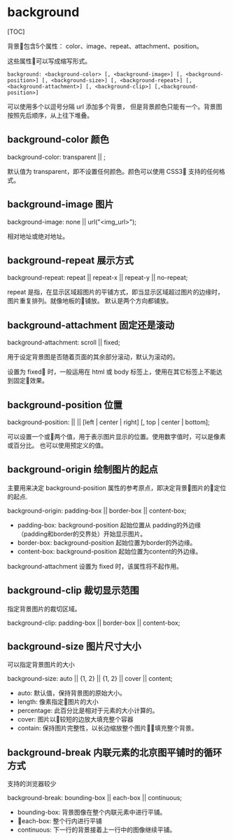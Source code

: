 # background

[TOC]

背景包含5个属性： color、image、repeat、attachment、position。

这些属性可以写成缩写形式。

`background: <background-color> [, <background-image>] [, <background-position>] [, <background-size>] [, <background-repeat>] [, <background-attachment>] [, <background-clip>] [,<background-position>]`

可以使用多个以逗号分隔 url 添加多个背景， 但是背景颜色只能有一个。背景图按照先后顺序，从上往下堆叠。

## background-color 颜色

background-color: transparent || <color>;

默认值为 transparent，即不设置任何颜色。颜色可以使用 CSS3 支持的任何格式。

## background-image 图片

background-image: none || url("<img_url>");

相对地址或绝对地址。

## background-repeat 展示方式

background-repeat: repeat || repeat-x || repeat-y || no-repeat;

repeat 是指，在显示区域超图片的平铺方式，即当显示区域超过图片的边缘时，图片重复排列。就像地板的铺放。
默认是两个方向都铺放。

## background-attachment 固定还是滚动

background-attachment: scroll || fixed;

用于设定背景图是否随着页面的其余部分滚动，默认为滚动的。

设置为 fixed 时，一般运用在 html 或 body 标签上，使用在其它标签上不能达到固定效果。

## background-position 位置

background-position: <percentage> || <length> || [left | center | right] [, top | center | bottom];

可以设置一个或两个值，用于表示图片显示的位置。使用数字值时，可以是像素或百分比。
也可以使用预定义的值。

## background-origin 绘制图片的起点

主要用来决定 background-position 属性的参考原点，即决定背景图片的定位的起点.

background-origin: padding-box || border-box || content-box;

- padding-box: background-position 起始位置从 padding的外边缘（padding和border的交界处）开始显示图片。
- border-box: background-position 起始位置为border的外边缘。
- content-box: background-position 起始位置为content的外边缘。

background-attachment 设置为 fixed 时，该属性将不起作用。

## background-clip 裁切显示范围

指定背景图片的裁切区域。

background-clip: padding-box || border-box || content-box;



## background-size 图片尺寸大小

可以指定背景图片的大小

background-size: auto || <length>{1, 2} || <perentage>{1, 2} || cover || content;

- auto: 默认值，保持背景图的原始大小。
- length: 像素指定图片的大小
- percentage: 此百分比是相对于元素的大小计算的。
- cover: 图片以较短的边放大填充整个容器
- contain: 保持图片完整性，以长边缩放整个图片填充整个背景。

## background-break 内联元素的北京图平铺时的循环方式

支持的浏览器较少

background-break: bounding-box || each-box || continuous;

- bounding-box: 背景图像在整个内联元素中进行平铺。
- each-box: 整个行内进行平铺
- continuous: 下一行的背景接着上一行中的图像继续平铺。
